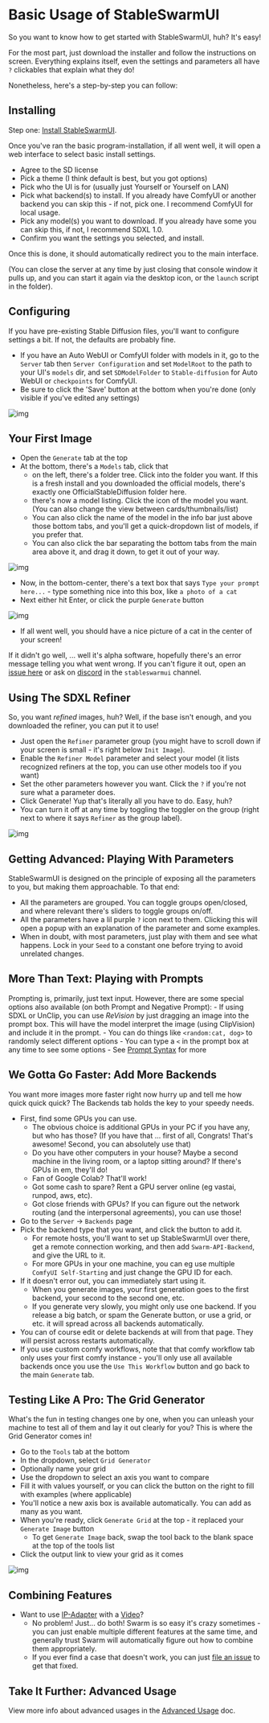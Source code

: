 # Basic Usage of StableSwarmUI

So you want to know how to get started with StableSwarmUI, huh? It's easy!

For the most part, just download the installer and follow the instructions on screen. Everything explains itself, even the settings and parameters all have `?` clickables that explain what they do!

Nonetheless, here's a step-by-step you can follow:

## Installing

Step one: [Install StableSwarmUI](/README.md#installing-on-windows).

Once you've ran the basic program-installation, if all went well, it will open a web interface to select basic install settings.
- Agree to the SD license
- Pick a theme (I think default is best, but you got options)
- Pick who the UI is for (usually just Yourself or Yourself on LAN)
- Pick what backend(s) to install. If you already have ComfyUI or another backend you can skip this - if not, pick one. I recommend ComfyUI for local usage.
- Pick any model(s) you want to download. If you already have some you can skip this, if not, I recommend SDXL 1.0.
- Confirm you want the settings you selected, and install.

Once this is done, it should automatically redirect you to the main interface.

(You can close the server at any time by just closing that console window it pulls up, and you can start it again via the desktop icon, or the `launch` script in the folder).

## Configuring

If you have pre-existing Stable Diffusion files, you'll want to configure settings a bit. If not, the defaults are probably fine.
- If you have an Auto WebUI or ComfyUI folder with models in it, go to the `Server` tab then `Server Configuration` and set `ModelRoot` to the path to your UI's `models` dir, and set `SDModelFolder` to `Stable-diffusion` for Auto WebUI or `checkpoints` for ComfyUI.
- Be sure to click the 'Save' button at the bottom when you're done (only visible if you've edited any settings)

![img](/docs/images/servermodelpath.png)

## Your First Image

- Open the `Generate` tab at the top
- At the bottom, there's a `Models` tab, click that
    - on the left, there's a folder tree. Click into the folder you want. If this is a fresh install and you downloaded the official models, there's exactly one OfficialStableDiffusion folder here.
    - there's now a model listing. Click the icon of the model you want. (You can also change the view between cards/thumbnails/list)
    - You can also click the name of the model in the info bar just above those bottom tabs, and you'll get a quick-dropdown list of models, if you prefer that.
    - You can also click the bar separating the bottom tabs from the main area above it, and drag it down, to get it out of your way.

![img](/docs/images/draggable.png)

- Now, in the bottom-center, there's a text box that says `Type your prompt here...` - type something nice into this box, like `a photo of a cat`
- Next either hit Enter, or click the purple `Generate` button

![img](/docs/images/yourfirstprompt.png)

- If all went well, you should have a nice picture of a cat in the center of your screen!

If it didn't go well, ... well it's alpha software, hopefully there's an error message telling you what went wrong. If you can't figure it out, open an [issue here](https://github.com/Stability-AI/StableSwarmUI/issues) or ask on [discord](https://discord.gg/stablediffusion) in the `stableswarmui` channel.

## Using The SDXL Refiner

So, you want *refined* images, huh? Well, if the base isn't enough, and you downloaded the refiner, you can put it to use!

- Just open the `Refiner` parameter group (you might have to scroll down if your screen is small - it's right below `Init Image`).
- Enable the `Refiner Model` parameter and select your model (it lists recognized refiners at the top, you can use other models too if you want)
- Set the other parameters however you want.  Click the `?` if you're not sure what a parameter does.
- Click Generate! Yup that's literally all you have to do. Easy, huh?
- You can turn it off at any time by toggling the toggler on the group (right next to where it says `Refiner` as the group label).

![img](/docs/images/refiners.png)

## Getting Advanced: Playing With Parameters

StableSwarmUI is designed on the principle of exposing all the parameters to you, but making them approachable. To that end:
- All the parameters are grouped. You can toggle groups open/closed, and where relevant there's sliders to toggle groups on/off.
- All the parameters have a lil purple `?` icon next to them. Clicking this will open a popup with an explanation of the parameter and some examples.
- When in doubt, with most parameters, just play with them and see what happens. Lock in your `Seed` to a constant one before trying to avoid unrelated changes.

## More Than Text: Playing with Prompts

Prompting is, primarily, just text input. However, there are some special options also available (on both Prompt and Negative Prompt):
    - If using SDXL or UnClip, you can use *ReVision* by just dragging an image into the prompt box. This will have the model interpret the image (using ClipVision) and include it in the prompt.
    - You can do things like `<random:cat, dog>` to randomly select different options
    - You can type a `<` in the prompt box at any time to see some options
    - See [Prompt Syntax](/docs/Prompt%20Syntax.md) for more

## We Gotta Go Faster: Add More Backends

You want more images more faster right now hurry up and tell me how quick quick quick? The Backends tab holds the key to your speedy needs.
- First, find some GPUs you can use.
    - The obvious choice is additional GPUs in your PC if you have any, but who has those? (If you have that ... first of all, Congrats! That's awesome! Second, you can absolutely use that)
    - Do you have other computers in your house? Maybe a second machine in the living room, or a laptop sitting around? If there's GPUs in em, they'll do!
    - Fan of Google Colab? That'll work!
    - Got some cash to spare? Rent a GPU server online (eg vastai, runpod, aws, etc).
    - Got close friends with GPUs? If you can figure out the network routing (and the interpersonal agreements), you can use those!
- Go to the `Server` -> `Backends` page
- Pick the backend type that you want, and click the button to add it.
    - For remote hosts, you'll want to set up StableSwarmUI over there, get a remote connection working, and then add `Swarm-API-Backend`, and give the URL to it.
    - For more GPUs in your one machine, you can eg use multiple `ComfyUI Self-Starting` and just change the GPU ID for each.
- If it doesn't error out, you can immediately start using it.
    - When you generate images, your first generation goes to the first backend, your second to the second one, etc.
    - If you generate very slowly, you might only use one backend. If you release a big batch, or spam the Generate button, or use a grid, or etc. it will spread across all backends automatically.
- You can of course edit or delete backends at will from that page. They will persist across restarts automatically.
- If you use custom comfy workflows, note that that comfy workflow tab only uses your first comfy instance - you'll only use all available backends once you use the `Use This Workflow` button and go back to the main `Generate` tab.

## Testing Like A Pro: The Grid Generator

What's the fun in testing changes one by one, when you can unleash your machine to test all of them and lay it out clearly for you? This is where the Grid Generator comes in!
- Go to the `Tools` tab at the bottom
- In the dropdown, select `Grid Generator`
- Optionally name your grid
- Use the dropdown to select an axis you want to compare
- Fill it with values yourself, or you can click the button on the right to fill with examples (where applicable)
- You'll notice a new axis box is available automatically. You can add as many as you want.
- When you're ready, click `Generate Grid` at the top - it replaced your `Generate Image` button
    - To get `Generate Image` back, swap the tool back to the blank space at the top of the tools list
- Click the output link to view your grid as it comes

![img](/docs/images/grids.png)

## Combining Features

- Want to use [IP-Adapter](/docs/Features/IPAdapter-ReVision.md) with a [Video](/docs/Features/Video.md)?
    - No problem! Just... do both! Swarm is so easy it's crazy sometimes - you can just enable multiple different features at the same time, and generally trust Swarm will automatically figure out how to combine them appropriately.
    - If you ever find a case that doesn't work, you can just [file an issue](https://github.com/Stability-AI/StableSwarmUI/issues) to get that fixed.

## Take It Further: Advanced Usage

View more info about advanced usages in the [Advanced Usage](/docs/Advanced%20Usage.md) doc.
